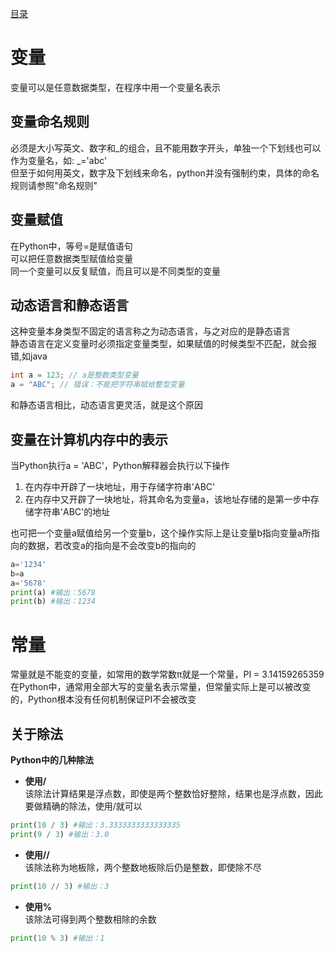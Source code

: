 [目录](../目录.md)

# 变量 #
变量可以是任意数据类型，在程序中用一个变量名表示

## 变量命名规则 ##
必须是大小写英文、数字和_的组合，且不能用数字开头，单独一个下划线也可以作为变量名，如: _='abc'\
但至于如何用英文，数字及下划线来命名，python并没有强制约束，具体的命名规则请参照"命名规则"

## 变量赋值 ##
在Python中，等号=是赋值语句\
可以把任意数据类型赋值给变量\
同一个变量可以反复赋值，而且可以是不同类型的变量


## 动态语言和静态语言 ##
这种变量本身类型不固定的语言称之为动态语言，与之对应的是静态语言\
静态语言在定义变量时必须指定变量类型，如果赋值的时候类型不匹配，就会报错,如java
```java
int a = 123; // a是整数类型变量
a = "ABC"; // 错误：不能把字符串赋给整型变量
```
和静态语言相比，动态语言更灵活，就是这个原因

## 变量在计算机内存中的表示 ##
当Python执行a = 'ABC'，Python解释器会执行以下操作
1) 在内存中开辟了一块地址，用于存储字符串'ABC'
2) 在内存中又开辟了一块地址，将其命名为变量a，该地址存储的是第一步中存储字符串'ABC'的地址

也可把一个变量a赋值给另一个变量b，这个操作实际上是让变量b指向变量a所指向的数据，若改变a的指向是不会改变b的指向的
```python
a='1234'
b=a
a='5678'
print(a) #输出：5678
print(b) #输出：1234
```
 

# 常量 #
常量就是不能变的变量，如常用的数学常数π就是一个常量，PI = 3.14159265359\
在Python中，通常用全部大写的变量名表示常量，但常量实际上是可以被改变的，Python根本没有任何机制保证PI不会被改变

## 关于除法 ##
**Python中的几种除法**
- **使用/**\
该除法计算结果是浮点数，即使是两个整数恰好整除，结果也是浮点数，因此要做精确的除法，使用/就可以
```python
print(10 / 3) #输出：3.3333333333333335
print(9 / 3) #输出：3.0
```
- **使用//**\
该除法称为地板除，两个整数地板除后仍是整数，即使除不尽
```python
print(10 // 3) #输出：3
```
- **使用%**\
该除法可得到两个整数相除的余数
```python
print(10 % 3) #输出：1
```
